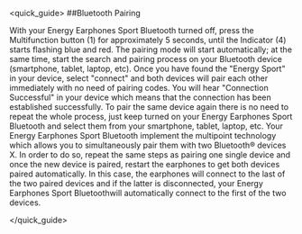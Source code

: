 <quick_guide>
 ##Bluetooth Pairing

With your Energy Earphones Sport Bluetooth turned off, press the Multifunction button (1) for approximately 5 seconds, until the Indicator (4) starts flashing blue and red. The pairing mode will start automatically; at the same time, start the search and pairing process on your Bluetooth device (smartphone, tablet, laptop, etc).  Once you have found the "Energy Sport" in your device, select "connect" and both devices will pair each other immediately with no need of pairing codes. You will hear "Connection Successful" in your device which means that the connection has been established successfully.
To pair the same device again there is no need to repeat the whole process, just keep turned on your Energy Earphones Sport Bluetooth and select them from your smartphone, tablet, laptop, etc. 
Your Energy Earphones Sport Bluetooth implement the multipoint technology which allows you to simultaneously pair them with two Bluetooth® devices X.  In order to do so, repeat the same steps as pairing one single device and once the new device is paired, restart the earphones to get both devices paired automatically. In this case, the earphones will connect to the last of the two paired devices and if the latter is disconnected, your Energy Earphones Sport Bluetoothwill automatically connect to the first of the two devices.

</quick_guide>
